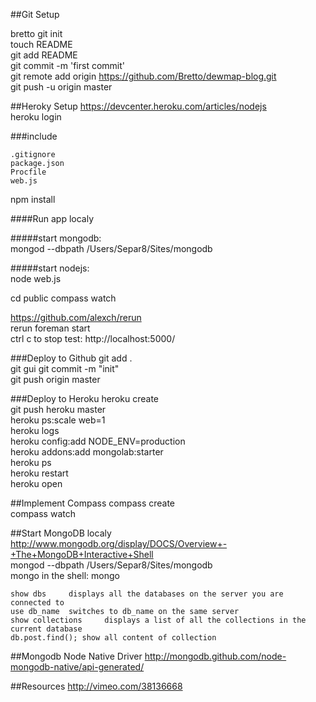 ##Git Setup

bretto
git init  
touch README  
git add README  
git commit -m 'first commit'  
git remote add origin https://github.com/Bretto/dewmap-blog.git  
git push -u origin master  


  
##Heroky Setup
<https://devcenter.heroku.com/articles/nodejs>  
heroku login  

###include
	
	.gitignore   
	package.json  
	Procfile  
	web.js   

npm install 

####Run app localy

#####start mongodb:  
mongod --dbpath /Users/Separ8/Sites/mongodb  

#####start nodejs:  
node web.js

cd public compass watch

<https://github.com/alexch/rerun>  
rerun foreman start  
ctrl c to stop
test: http://localhost:5000/

###Deploy to Github
git add .  
git gui
git commit -m "init"  
git push origin master

###Deploy to Heroku
heroku create  
git push heroku master    
heroku ps:scale web=1  
heroku logs    
heroku config:add NODE_ENV=production  
heroku addons:add mongolab:starter  
heroku ps  
heroku restart  
heroku open   

##Implement Compass
compass create  
compass watch

##Start MongoDB localy
<http://www.mongodb.org/display/DOCS/Overview+-+The+MongoDB+Interactive+Shell>  
mongod --dbpath /Users/Separ8/Sites/mongodb  
mongo in the shell: mongo  

	show dbs	 displays all the databases on the server you are connected to
	use db_name	 switches to db_name on the same server
	show collections	 displays a list of all the collections in the current database
	db.post.find(); show all content of collection 
	
##Mongodb Node Native Driver
<http://mongodb.github.com/node-mongodb-native/api-generated/>

##Resources
<http://vimeo.com/38136668>	
